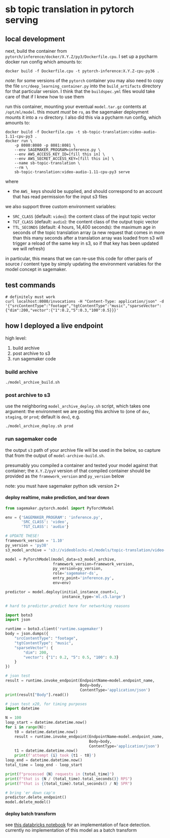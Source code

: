 # sb topic translation in pytorch serving

## local development

next, build the container from `pytorch/inference/docker/X.Y.Z/py3/Dockerfile.cpu`. I set up a pycharm docker run config
which amounts to:

```shell script
docker build -f Dockerfile.cpu -t pytorch-inference:X.Y.Z-cpu-py36 .
```

*note*: for some versions of the `pytorch` container you may also need to copy the file `src/deep_learning_container.py`
into the `build_artifacts` directory for that particular version. I think that the `buildspec.yml` files would take care
of that if I knew how to use them

run this container, mounting your eventual `model.tar.gz` contents at `/opt/ml/model`. this mount *must* be `ro`, as the
sagemaker deployment mounts it into a `ro` directory. I also did this via a pycharm run config, which amounts to:

```shell script
docker build -f Dockerfile.cpu -t sb-topic-translation:video-audio-1.11-cpu-py3 .
docker run \
    -p 8080:8080 -p 8081:8081 \
    --env SAGEMAKER_PROGRAM=inference.py \
    --env AWS_ACCESS_KEY_ID=[fill this in] \
    --env AWS_SECRET_ACCESS_KEY=[fill this in] \
    --name sb-topic-translation \
    --rm \
    sb-topic-translation:video-audio-1.11-cpu-py3 serve
```

where

+ the `AWS_` keys should be supplied, and should correspond to an account that has read permission for the input s3
  files

we also support three custom environment variables:

+ `SRC_CLASS` (default: `video`): the content class of the input topic vector
+ `TGT_CLASS` (default: `audio`): the content class of the output topic vector
+ `TTL_SECONDS` (default: 4 hours, 14,400 seconds): the maximum age in seconds of the topic translation array (a new
  request that comes in more than this many seconds after a translation array was loaded from s3 will trigger a reload
  of the same key in s3, so if that key has been updated we will refresh)

in particular, this means that we can re-use this code for other paris of source / content type by simply updating the
environment variables for the model concept in sagemaker.


## test commands

```shell script
# definitely must work
curl localhost:8080/invocations -H "Content-Type: application/json" -d '{"srcContentType":"footage","tgtContentType":"music","sparseVector":{"dim":200,"vector":{"1":0.2,"5":0.3,"100":0.5}}}'
```

## how I deployed a live endpoint

high level:

1. build archive
1. post archive to s3
1. run sagemaker code

### build archive

```shell
./model_archive_build.sh
```

### post archive to s3

use the neighboring `model_archive_deploy.sh` script, which takes one argument: the environment we are posting this
archive to (one of `dev`, `staging`, or `prod`; default is `dev`), e.g.

```shell
./model_archive_deploy.sh prod
```

### run sagemaker code

the output `s3` path of your archive file will be used in the below, so capture that from the output of
`model-archive-build.sh`.

presumably you compiled a container and tested your model against that container; the `X.Y.Z/pyV` version of that
compiled container should be provided as the `framework_version` and `py_version` below

note: you must have sagemaker python sdk version 2+

#### deploy realtime, make prediction, and tear down

```python
from sagemaker.pytorch.model import PyTorchModel

env = {'SAGEMAKER_PROGRAM': 'inference.py',
       'SRC_CLASS': 'video',
       'TGT_CLASS': 'audio'}

# UPDATE THESE!
framework_version = '1.10'
py_version = 'py38'
s3_model_archive = 's3://videoblocks-ml/models/topic-translation/video-audio/prod/20220401T192503/model.tar.gz'

model = PyTorchModel(model_data=s3_model_archive,
                     framework_version=framework_version,
                     py_version=py_version,
                     role='sagemaker-ds',
                     entry_point='inference.py',
                     env=env)

predictor = model.deploy(initial_instance_count=1,
                         instance_type='ml.c5.large')

# hard to predictor.predict here for networking reasons

import boto3
import json

runtime = boto3.client('runtime.sagemaker')
body = json.dumps({
    "srcContentType": "footage",
    "tgtContentType": "music",
    "sparseVector": {
        "dim": 200,
        "vector": {"1": 0.2, "5": 0.5, "100": 0.3}
    }
})

# json test
result = runtime.invoke_endpoint(EndpointName=model.endpoint_name,
                                 Body=body,
                                 ContentType='application/json')
print(result["Body"].read())

# json test x20, for timing purposes
import datetime

N = 100
loop_start = datetime.datetime.now()
for i in range(N):
    t0 = datetime.datetime.now()
    result = runtime.invoke_endpoint(EndpointName=model.endpoint_name,
                                     Body=body,
                                     ContentType='application/json')
    t1 = datetime.datetime.now()
    print(f'attempt {i} took {t1 - t0}')
loop_end = datetime.datetime.now()
total_time = loop_end - loop_start

print(f"processed {N} requests in {total_time}")
print(f"that is {N / (total_time).total_seconds()} RPS")
print(f"that is {(total_time).total_seconds() / N} SPR")

# bring 'er down cap'n
predictor.delete_endpoint()
model.delete_model()
```

#### deploy batch transform

see [this databricks notebook](https://dbc-eceaffad-4e12.cloud.databricks.com/?o=6154618236860539#notebook/1266580902362296)
for an implementation of face detection. currently no implementation of this model as a batch transform
